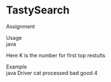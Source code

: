 # TastySearch
Assignment

Usage  
java <Query Arguments> <K>

Here K is the number for first top restults  

Example  
java Driver cat processed bad good 4
